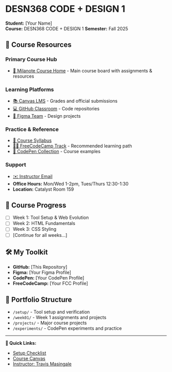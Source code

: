 # DESN368 CODE + DESIGN 1
**Student:** [Your Name]  
**Course:** DESN368 CODE + DESIGN 1
**Semester:** Fall 2025

## 🔗 Course Resources

### **Primary Course Hub**
- [📌 Milanote Course Home](https://app.milanote.com/your-course-board-id) - Main course board with assignments & resources

### **Learning Platforms** 
- [📚 Canvas LMS](https://canvas.ewu.edu) - Grades and official submissions
- [💻 GitHub Classroom](https://classroom.github.com/classrooms/your-classroom) - Code repositories
- [🎨 Figma Team](https://www.figma.com/files/team/1487582992593000920/) - Design projects

### **Practice & Reference**
- [📖 Course Syllabus](https://your-syllabus-link)
- [🏃‍♂️ FreeCodeCamp Track](https://www.freecodecamp.org/learn/responsive-web-design/) - Recommended learning path
- [📝 CodePen Collection](https://codepen.io/collection/your-collection) - Course examples

### **Support**
- [✉️ Instructor Email](mailto:tmasingale@ewu.edu)
- **Office Hours:** Mon/Wed 1-2pm, Tues/Thurs 12:30-1:30
- **Location:** Catalyst Room 159

## 🎯 Course Progress
- [ ] Week 1: Tool Setup & Web Evolution
- [ ] Week 2: HTML Fundamentals
- [ ] Week 3: CSS Styling
- [ ] [Continue for all weeks...]

## 🛠️ My Toolkit
- **GitHub:** [This Repository]
- **Figma:** [Your Figma Profile]
- **CodePen:** [Your CodePen Profile] 
- **FreeCodeCamp:** [Your FCC Profile]

## 📁 Portfolio Structure
- `/setup/` - Tool setup and verification
- `/week01/` - Week 1 assignments and projects
- `/projects/` - Major course projects
- `/experiments/` - CodePen experiments and practice

---
**🔗 Quick Links:**
- [Setup Checklist](setup/ONBOARDING-CHECKLIST.md)
- [Course Canvas](https://canvas.ewu.edu)
- [Instructor: Travis Masingale](mailto:tmasingale@ewu.edu)
